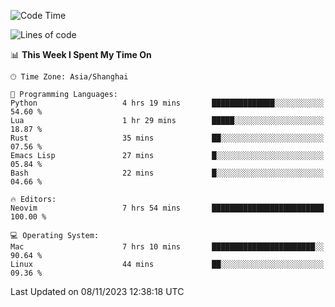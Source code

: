 <!--START_SECTION:waka-->
![Code Time](http://img.shields.io/badge/Code%20Time-1%2C654%20hrs%2030%20mins-blue)

![Lines of code](https://img.shields.io/badge/From%20Hello%20World%20I%27ve%20Written-289.2%20thousand%20lines%20of%20code-blue)

📊 **This Week I Spent My Time On** 

```text
🕑︎ Time Zone: Asia/Shanghai

💬 Programming Languages: 
Python                   4 hrs 19 mins       ██████████████░░░░░░░░░░░   54.60 % 
Lua                      1 hr 29 mins        █████░░░░░░░░░░░░░░░░░░░░   18.87 % 
Rust                     35 mins             ██░░░░░░░░░░░░░░░░░░░░░░░   07.56 % 
Emacs Lisp               27 mins             █░░░░░░░░░░░░░░░░░░░░░░░░   05.84 % 
Bash                     22 mins             █░░░░░░░░░░░░░░░░░░░░░░░░   04.66 % 

🔥 Editors: 
Neovim                   7 hrs 54 mins       █████████████████████████   100.00 % 

💻 Operating System: 
Mac                      7 hrs 10 mins       ███████████████████████░░   90.64 % 
Linux                    44 mins             ██░░░░░░░░░░░░░░░░░░░░░░░   09.36 % 
```


 Last Updated on 08/11/2023 12:38:18 UTC
<!--END_SECTION:waka-->
